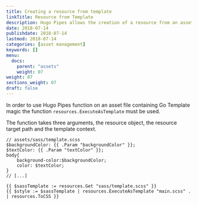 ```yaml
---
title: Creating a resource from template
linkTitle: Resource from Template
description: Hugo Pipes allows the creation of a resource from an asset file using Go Template.
date: 2018-07-14
publishdate: 2018-07-14
lastmod: 2018-07-14
categories: [asset management]
keywords: []
menu:
  docs:
    parent: "assets"
    weight: 07
weight: 07
sections_weight: 07
draft: false
---
```


In order to use Hugo Pipes function on an asset file containing Go Template magic the function `resources.ExecuteAsTemplate` must be used.

The function takes three arguments, the resource object, the resource target path and the template context.

```go-html-template
// assets/sass/template.scss
$backgroundColor: {{ .Param "backgroundColor" }};
$textColor: {{ .Param "textColor" }};
body{
	background-color:$backgroundColor;
	color: $textColor;
}
// [...]
```


```go-html-template
{{ $sassTemplate := resources.Get "sass/template.scss" }}
{{ $style := $sassTemplate | resources.ExecuteAsTemplate "main.scss" . | resources.ToCSS }}
```